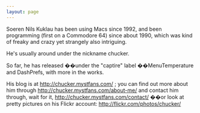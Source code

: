 ```yaml
---
layout: page
---
```




Soeren Nils Kuklau has been using Macs since 1992, and been programming (first on a Commodore 64) since about 1990, which was kind of freaky and crazy yet strangely also intriguing.

He's usually around under the nickname chucker.

So far, he has released ��under the "captire" label ��MenuTemperature and DashPrefs, with more in the works.

His blog is at http://chucker.mystfans.com/ ; you can find out more about him through http://chucker.mystfans.com/about-me/ and contact him through, wait for it, http://chucker.mystfans.com/contact/ ��or look at pretty pictures on his Flickr account: http://flickr.com/photos/chucker/
